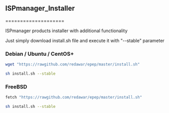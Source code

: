 ## ISPmanager_Installer
====================

ISPmanager products installer with additional functionality

Just simply download install.sh file and execute it with "--stable" parameter


### Debian / Ubuntu / CentOS+

``` bash
wget "https://rawgithub.com/redawar/epep/master/install.sh"

sh install.sh --stable
````

### FreeBSD


``` bash
fetch "https://rawgithub.com/redawar/epep/master/install.sh"

sh install.sh --stable
````
